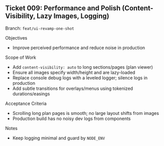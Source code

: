 ## Ticket 009: Performance and Polish (Content-Visibility, Lazy Images, Logging)

Branch: `feat/ui-revamp-one-shot`

Objectives
- Improve perceived performance and reduce noise in production

Scope of Work
- Add `content-visibility: auto` to long sections/pages (plan viewer)
- Ensure all images specify width/height and are lazy-loaded
- Replace console debug logs with a leveled logger; silence logs in production
- Add subtle transitions for overlays/menus using tokenized durations/easings

Acceptance Criteria
- Scrolling long plan pages is smooth; no large layout shifts from images
- Production build has no noisy dev logs from components

Notes
- Keep logging minimal and guard by `NODE_ENV`


